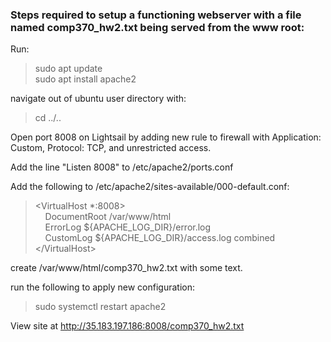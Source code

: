 
### Steps required to setup a functioning webserver with a file named comp370_hw2.txt being served from the www root:

Run:
> sudo apt update<br>
> sudo apt install apache2

navigate out of ubuntu user directory with:
> cd ../..

Open port 8008 on Lightsail by adding new rule to firewall with Application: Custom, Protocol: TCP, and unrestricted access.

Add the line "Listen 8008" to /etc/apache2/ports.conf

Add the following to /etc/apache2/sites-available/000-default.conf:
> &lt;VirtualHost *:8008><br>
> &nbsp;&nbsp;&nbsp;&nbsp;DocumentRoot /var/www/html <br>
> &nbsp;&nbsp;&nbsp;&nbsp;ErrorLog ${APACHE_LOG_DIR}/error.log<br>
> &nbsp;&nbsp;&nbsp;&nbsp;CustomLog ${APACHE_LOG_DIR}/access.log combined<br>
> &lt;/VirtualHost>


create /var/www/html/comp370_hw2.txt with some text.

run the following to apply new configuration:
> sudo systemctl restart apache2

View site at http://35.183.197.186:8008/comp370_hw2.txt

